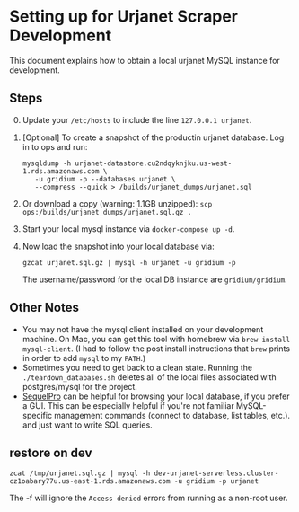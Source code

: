 # Setting up for Urjanet Scraper Development

This document explains how to obtain a local urjanet MySQL instance for development.

## Steps

0. Update your `/etc/hosts` to include the line `127.0.0.1 urjanet`.

1. [Optional] To create a snapshot of the productin urjanet database. Log in to ops and run:
    ```
    mysqldump -h urjanet-datastore.cu2ndqyknjku.us-west-1.rds.amazonaws.com \
       -u gridium -p --databases urjanet \
       --compress --quick > /builds/urjanet_dumps/urjanet.sql
    ```
2. Or download a copy (warning: 1.1GB unzipped): `scp ops:/builds/urjanet_dumps/urjanet.sql.gz .`
3. Start your local mysql instance via `docker-compose up -d`.
4. Now load the snapshot into your local database via:
    ```
    gzcat urjanet.sql.gz | mysql -h urjanet -u gridium -p
    ```
    The username/password for the local DB instance are `gridium/gridium`.

## Other Notes
- You may not have the mysql client installed on your development machine. On Mac, you can get this tool with homebrew
 via `brew install mysql-client`. (I had to follow the post install instructions that `brew` prints in order to add
  `mysql` to my `PATH`.)
- Sometimes you need to get back to a clean state. Running the `./teardown_databases.sh` 
deletes all of the local files associated with postgres/mysql for the project.
- [SequelPro](https://www.sequelpro.com/) can be helpful for browsing your local database, if you prefer a GUI. 
This can be especially helpful if you're not familiar MySQL-specific management commands (connect to database, list
 tables, etc.). and just want to write SQL queries.

## restore on dev

```
zcat /tmp/urjanet.sql.gz | mysql -h dev-urjanet-serverless.cluster-cz1oabary77u.us-east-1.rds.amazonaws.com -u gridium -p urjanet
```

The -f will ignore the `Access denied` errors from running as a non-root user.
